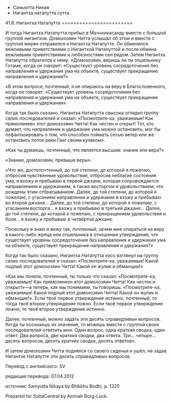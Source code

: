 









* Саньютта Никая
* Нигантха натапутта сутта


41\.8\. Нигантха Натапутта
\=\=\=\=\=\=\=\=\=\=\=\=\=\=\=\=\=\=\=\=\=\=\=\=



И тогда Нигантха Натапутта прибыл в Маччхикасанду вместе с большой группой нигантхов\. Домохозяин Читта услышал об этом и вместе с группой мирян отправился к Нигантха Натапутте\. Он обменялся вежливыми приветствиями с Нигантхой Натапуттой и после обмена вежливыми приветствиями и любезностями сел рядом\. Затем Нигантха Натапутта обратился к нему: «Домохозяин, веришь ли ты отшельнику Готаме, когда он говорит: «Существует уровень сосредоточения без направления и удержания ума на объекте, существует прекращение направления и удержания?»


«В этом вопросе, почтенный, я не опираюсь на веру в Благословенного, когда он говорит: «Существует уровень сосредоточения без направления и удержания ума на объекте, существует прекращение направления и удержания»\.


Когда так было сказано, Нигантха Натапутта свысока оглядел группу своих последователей и сказал: «Посмотрите\-ка, уважаемые\! Как прямолинеен этот домохозяин Читта\! Как честен и открыт\! Тот, кто думает, что направление и удержание ума можно остановить, мог бы пофантазировать о том, что способен поймать сетью ветер или же остановить поток реки Ганг своим кулаком»\.


«Как ты думаешь, почтенный, что является высшим: знание или вера?»


«Знание, домохозяин, превыше веры»\.


«Что же, достопочтенный, до той степени, до которой я пожелаю, отбросив чувственные удовольствия, отбросив неблагие состояния ума, я вхожу и пребываю в первой джхане, которая сопровождается направлением и удержанием, а также восторгом и удовольствием, что рождены этим отбрасыванием\. Далее, до той степени, до которой я пожелаю, с угасанием направления и удержания я вхожу и пребываю во второй джхане… Далее, до той степени, до которой я пожелаю, с угасанием восторга… я вхожу и пребываю в третьей джхане… Далее, до той степени, до которой я пожелаю, с прекращением удовольствия и боли… я вхожу и пребываю в четвёртой джхане\.


Поскольку я знаю и вижу так, почтенный, зачем мне опираться на веру в какого\-либо жреца или отшельника в отношении утверждения, что существует уровень сосредоточения без направления и удержания ума на объекте, существует прекращение направления и удержания?»


Когда так было сказано, Нигантха Натапутта косо взглянул на группу своих последователей и сказал: «Посмотрите\-ка, уважаемые\! Какой подлый этот домохозяин Читта\! Какой он жулик и обманщик\!»


«Как мы поняли, почтенный, ты только что сказал: «Посмотрите\-ка, уважаемые\! Как прямолинеен этот домохозяин Читта\! Как честен и открыт\!»—а теперь, как мы понимаем, ты говоришь: «Посмотрите\-ка, уважаемые\! Какой подлый этот домохозяин Читта\! Какой он жулик и обманщик\!»\. Если твоё первое утверждение истинно, почтенный, то тогда твоё второе утверждение ложно\. Если твоё первое утверждение ложно, то твоё второе утверждение истинно\.


Далее, почтенный, можно задать эти десять справедливых вопросов\. Когда ты осознаешь их значение, то можешь вместе с группой своих последователей ответить мне\. Один вопрос, одна краткая сводка, один ответ\. Два вопроса, две кратких сводки, два ответа\. Три… четыре… десять вопросов, десять кратких сводок, десять ответов»\.


И затем домохозяин Читта поднялся со своего сиденья и ушёл, не задав Нигантхе Натапутте эти десять справедливых вопросов\.



Перевод с английского: SV


редакция перевода: 07\.04\.2012


источник: Samyutta Nikaya by Bhikkhu Bodhi, p\. 1325


Prepared for SuttaCentral by Aminah Borg\-Luck\.






